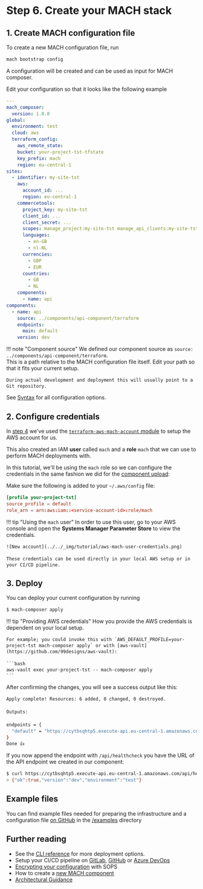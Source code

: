 # Step 6. Create your MACH stack

## 1. Create MACH configuration file

To create a new MACH configuration file, run

```bash
mach bootstrap config
```

A configuration will be created and can be used as input for MACH composer.

Edit your configuration so that it looks like the following example

```yaml
---
mach_composer:
  version: 1.0.0
global:
  environment: test
  cloud: aws
  terraform_config:
    aws_remote_state:
    bucket: your-project-tst-tfstate
    key_prefix: mach
    region: eu-central-1
sites:
  - identifier: my-site-tst
    aws:
      account_id: ...
      region: eu-central-1
    commercetools:
      project_key: my-site-tst
      client_id: ...
      client_secret: ...
      scopes: manage_project:my-site-tst manage_api_clients:my-site-tst view_api_clients:my-site-tst
      languages:
        - en-GB
        - nl-NL
      currencies:
        - GBP
        - EUR
      countries:
        - GB
        - NL
    components:
      - name: api
components:
  - name: api
    source: ../components/api-component/terraform
    endpoints:
      main: default
    version: dev
```

!!! note "Component source"
    We defined our component source as `source: ../components/api-component/terraform`.<br>
    This is a path relative to the MACH configuration file itself. Edit your path so that it fits your current setup.

    During actual development and deployment this will usually point to a Git repository.

See [Syntax](../../reference/syntax/index.md) for all configuration options.

## 2. Configure credentials

In [step 4](./step-4-setup-aws-site.md) we've used the [`terraform-aws-mach-account` module](https://github.com/labd/terraform-aws-mach-account) to setup the AWS account for us.

This also created an IAM **user** called `mach` and a **role** `mach` that we can use to perform MACH deployments with.

In this tutorial, we'll be using the `mach` role so we can configure the credentials in the same fashion we did for the [component upload](./step-5-create-component.md#upload):

Make sure the following is added to your `~/.aws/config` file:

```conf
[profile your-project-tst]
source_profile = default
role_arn = arn:aws:iam::<service-account-id>:role/mach
```

!!! tip "Using the `mach` user"
    In order to use this user, go to your AWS console and open the **Systems Manager Parameter Store** to view the credentials.

    ![New account](../../_img/tutorial/aws-mach-user-credentials.png)

    These credentials can be used directly in your local AWS setup or in your CI/CD pipeline.


## 3. Deploy

You can deploy your current configuration by running

```bash
$ mach-composer apply
```

!!! tip "Providing AWS credentials"
    How you provide the AWS credentials is dependent on your local setup.

    For example; you could invoke this with `AWS_DEFAULT_PROFILE=your-project-tst mach-composer apply` or with [aws-vault](https://github.com/99designs/aws-vault):

    ```bash
    aws-vault exec your-project-tst -- mach-composer apply
    ```


After confirming the changes, you will see a success output like this:

```bash
Apply complete! Resources: 6 added, 0 changed, 0 destroyed.

Outputs:

endpoints = {
  "default" = "https://cytbsqhtp5.execute-api.eu-central-1.amazonaws.com"
}
Done 👍
```

If you now append the endpoint with `/api/healthcheck` you have the URL of the API endpoint we created in our component:

```bash
$ curl https://cytbsqhtp5.execute-api.eu-central-1.amazonaws.com/api/healthcheck
> {"ok":true,"version":"dev","environment":"test"}
```

## Example files

You can find example files needed for preparing the infrastructure and a
configuration file [on GitHub](https://github.com/labd/mach-composer/tree/master/examples/aws) in the
[/examples](https://github.com/labd/mach-composer/tree/master/examples/aws)
directory

## Further reading

- See the [CLI reference](../../reference/cli.md#apply) for more deployment options.
- Setup your CI/CD pipeline on [GitLab](../../howto/ci/gitlab.md), [GitHub](../../howto/ci/github.md) or [Azure DevOps](../../howto/ci/devops.md)
- [Encrypting your configuration](../../howto/security/encrypt.md) with SOPS
- How to create a [new MACH component](../../howto/create-component.md)
- [Architectural Guidance](../../topics/architecture/index.md)

